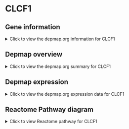 <h1>CLCF1</h1>

<h2>Gene information</h2>
<details>
  <summary>Click to view the depmap.org information for CLCF1</summary>
  <iframe src="https://depmap.org/portal/gene/CLCF1?tab=about" style="border:none;width:100%;height:800px"></iframe>
</details>

<h2>Depmap overview</h2>
<details>
  <summary>Click to view the depmap.org summary for CLCF1</summary>
  <iframe src="https://depmap.org/portal/gene/CLCF1?tab=overview" style="border:none;width:100%;height:800px"></iframe>
</details>

<h2>Depmap expression</h2>
<details>
  <summary>Click to view the depmap.org expression data for CLCF1</summary>
  <iframe src="https://depmap.org/portal/gene/CLCF1?tab=characterization" style="border:none;width:100%;height:800px"></iframe>
</details>



<h2>Reactome Pathway diagram</h2>
<details>
  <summary>Click to view Reactome pathway for CLCF1</summary>
  <p>IL-6-type cytokine receptor ligand interactions</p>
  <iframe src="https://reactome.org/PathwayBrowser/#/R-HSA-6788467" style="border:none;width:100%;height:800px"></iframe>
</details>



